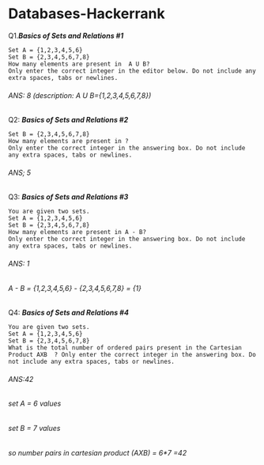 # Databases-Hackerrank


Q1.*__Basics of Sets and Relations #1__*
```You are given two sets
Set A = {1,2,3,4,5,6}
Set B = {2,3,4,5,6,7,8}
How many elements are present in  A U B?
Only enter the correct integer in the editor below. Do not include any extra spaces, tabs or newlines.
```


###### ANS: 8 (description: A U B={1,2,3,4,5,6,7,8})


Q2: *__Basics of Sets and Relations #2__*
```Set A = {1,2,3,4,5,6}
Set B = {2,3,4,5,6,7,8}
How many elements are present in ?
Only enter the correct integer in the answering box. Do not include any extra spaces, tabs or newlines.
```
###### ANS; 5

Q3: *__Basics of Sets and Relations #3__*

```
You are given two sets.
Set A = {1,2,3,4,5,6}
Set B = {2,3,4,5,6,7,8}
How many elements are present in A - B?
Only enter the correct integer in the answering box. Do not include any extra spaces, tabs or newlines.
```
###### ANS: 1
###### A - B = {1,2,3,4,5,6} - {2,3,4,5,6,7,8} = {1}


Q4: *__Basics of Sets and Relations #4__*
```
You are given two sets.
Set A = {1,2,3,4,5,6}
Set B = {2,3,4,5,6,7,8}
What is the total number of ordered pairs present in the Cartesian Product AXB  ? Only enter the correct integer in the answering box. Do not include any extra spaces, tabs or newlines.
```
###### ANS:42
###### set A = 6 values
###### set B = 7 values
###### so number pairs in cartesian product (AXB) = 6*7 =42




